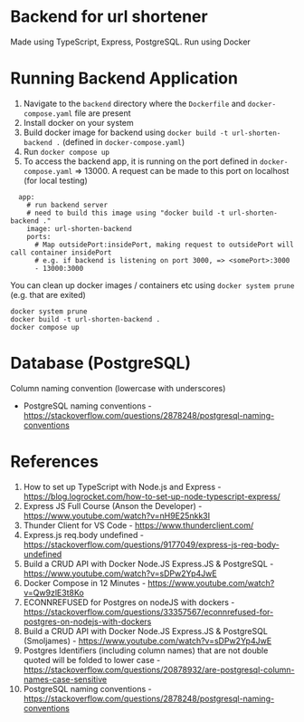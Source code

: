 # Backend for url shortener

Made using TypeScript, Express, PostgreSQL.
Run using Docker

# Running Backend Application

1. Navigate to the `backend` directory where the `Dockerfile` and `docker-compose.yaml` file are present
2. Install docker on your system
3. Build docker image for backend using `docker build -t url-shorten-backend .` (defined in `docker-compose.yaml`)
4. Run `docker compose up`
5. To access the backend app, it is running on the port defined in `docker-compose.yaml` => 13000. A request can be made to this port on localhost (for local testing)

```docker
  app:
    # run backend server
    # need to build this image using "docker build -t url-shorten-backend ."
    image: url-shorten-backend
    ports:
      # Map outsidePort:insidePort, making request to outsidePort will call container insidePort
      # e.g. if backend is listening on port 3000, => <somePort>:3000
      - 13000:3000
```

You can clean up docker images / containers etc using `docker system prune` (e.g. that are exited)

```shell
docker system prune
docker build -t url-shorten-backend .
docker compose up
```

# Database (PostgreSQL)

Column naming convention (lowercase with underscores)

- PostgreSQL naming conventions - https://stackoverflow.com/questions/2878248/postgresql-naming-conventions

# References

1. How to set up TypeScript with Node.js and Express - https://blog.logrocket.com/how-to-set-up-node-typescript-express/
2. Express JS Full Course (Anson the Developer) - https://www.youtube.com/watch?v=nH9E25nkk3I
3. Thunder Client for VS Code - https://www.thunderclient.com/
4. Express.js req.body undefined - https://stackoverflow.com/questions/9177049/express-js-req-body-undefined
5. Build a CRUD API with Docker Node.JS Express.JS & PostgreSQL - https://www.youtube.com/watch?v=sDPw2Yp4JwE
6. Docker Compose in 12 Minutes - https://www.youtube.com/watch?v=Qw9zlE3t8Ko
7. ECONNREFUSED for Postgres on nodeJS with dockers - https://stackoverflow.com/questions/33357567/econnrefused-for-postgres-on-nodejs-with-dockers
8. Build a CRUD API with Docker Node.JS Express.JS & PostgreSQL (Smoljames) - https://www.youtube.com/watch?v=sDPw2Yp4JwE
9. Postgres Identifiers (including column names) that are not double quoted will be folded to lower case - https://stackoverflow.com/questions/20878932/are-postgresql-column-names-case-sensitive
10. PostgreSQL naming conventions - https://stackoverflow.com/questions/2878248/postgresql-naming-conventions
